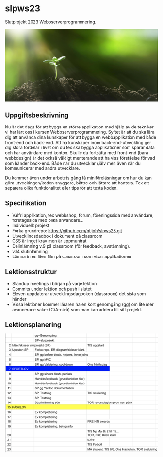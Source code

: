 # slpws23
Slutprojekt 2023 Webbserverprogrammering.

![betterworld](betterworld.jpg)

##  Uppgiftsbeskrivning

Nu är det dags för att bygga en större applikation med hjälp av de tekniker vi har lärt oss i kursen Webbserverprogrammering. Syftet är att du ska lära dig att använda dina kunskaper för att bygga en webbapplikation med både front-end och back-end. Att ha kunskaper inom back-end-utveckling ger dig stora fördelar i livet om du tex ska bygga applikationer som sparar data och har användare med konton. Skulle du fortsätta med front-end (bara webbdesign) är det också väldigt meriterande att ha viss förståelse för vad som händer back-end. Både när du utvecklar själv men även när du kommunicerar med andra utvecklare.

Du kommer även under arbetets gång få miniföreläsningar om hur du kan göra utveckingen/koden snyggare, bättre och lättare att hantera. Tex att separera olika funktionalitet eller tips för att testa koden. 

##  Specifikation
- Valfri applikation, tex webbshop, forum, föreningssida med användare, företagssida med olika användare...
- Individuellt projekt
- Forka grundrepo: https://github.com/ntijoh/slpws23.git
- Utvecklingsdagbok i dokument på classroom
- CSS är inget krav men är uppmuntrat
- Delinlämning v.9 på classroom (för feedback, avstämning). 
- v.14 slutinlämning
- Lämna in en liten film på classroom som visar applikationen

## Lektionsstruktur
- Standup meetings i början på varje lektion
- Commits under lektion och push i slutet
- Eleven uppdaterar utvecklingsdagboken (classroom) det sista som händer
- Vissa lektioner kommer läraren ha en kort genomgång (gg) om lite mer avancerade saker (C/A-nivå) som man kan addera till sitt projekt.

## Lektionsplanering

![tid](tid.png)



